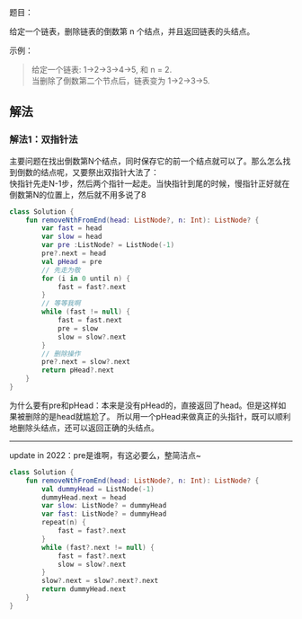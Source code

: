 题目：

给定一个链表，删除链表的倒数第 n 个结点，并且返回链表的头结点。

示例：
>给定一个链表: 1->2->3->4->5, 和 n = 2.  
当删除了倒数第二个节点后，链表变为 1->2->3->5.

## 解法
### 解法1：双指针法
主要问题在找出倒数第N个结点，同时保存它的前一个结点就可以了。那么怎么找到倒数的结点呢，又要祭出双指针大法了：  
快指针先走N-1步，然后两个指针一起走。当快指针到尾的时候，慢指针正好就在倒数第N的位置上，然后就不用多说了8
```kotlin
class Solution {
    fun removeNthFromEnd(head: ListNode?, n: Int): ListNode? {
        var fast = head
        var slow = head
        var pre :ListNode? = ListNode(-1)
        pre?.next = head
        val pHead = pre
        // 先走为敬
        for (i in 0 until n) {
            fast = fast?.next
        }
        // 等等我啊
        while (fast != null) {
            fast = fast.next
            pre = slow
            slow = slow?.next
        }
        // 删除操作
        pre?.next = slow?.next
        return pHead?.next
    }
}
```
为什么要有pre和pHead：本来是没有pHead的，直接返回了head。但是这样如果被删除的是head就尴尬了。
所以用一个pHead来做真正的头指针，既可以顺利地删除头结点，还可以返回正确的头结点。


---

update in 2022：pre是谁啊，有这必要么，整简洁点~
```kotlin
class Solution {
    fun removeNthFromEnd(head: ListNode?, n: Int): ListNode? {
        val dummyHead = ListNode(-1)
        dummyHead.next = head
        var slow: ListNode? = dummyHead
        var fast: ListNode? = dummyHead
        repeat(n) {
            fast = fast?.next
        }
        while (fast?.next != null) {
            fast = fast?.next
            slow = slow?.next
        }
        slow?.next = slow?.next?.next
        return dummyHead.next
    }
}
```